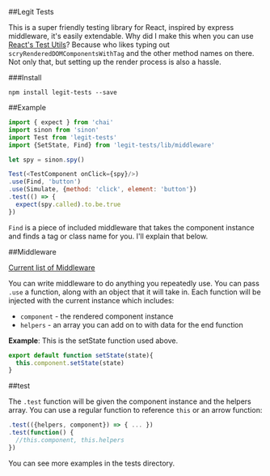 ##Legit Tests

This is a super friendly testing library for React, inspired by express middleware, it's easily extendable. Why did I make this when you can use [React's Test Utils](https://facebook.github.io/react/docs/test-utils.html)? Because who likes typing out `scryRenderedDOMComponentsWithTag` and the other method names on there. Not only that, but setting up the render process is also a hassle.

###Install

`npm install legit-tests --save`

##Example

~~~js
import { expect } from 'chai'
import sinon from 'sinon'
import Test from 'legit-tests'
import {SetState, Find} from 'legit-tests/lib/middleware'

let spy = sinon.spy()

Test(<TestComponent onClick={spy}/>)
.use(Find, 'button')
.use(Simulate, {method: 'click', element: 'button'})
.test(() => {
  expect(spy.called).to.be.true
})
~~~
`Find` is a piece of included middleware that takes the component instance and finds a tag or class name for you. I'll explain that below.

##Middleware

[Current list of Middleware](https://github.com/Legitcode/tests/wiki/Middleware)

You can write middleware to do anything you repeatedly use. You can pass `.use` a function, along with an object that it will take in. Each function will be injected with the current instance which includes:

- `component` - the rendered component instance
- `helpers` - an array you can add on to with data for the end function

**Example**:
This is the setState function used above.
~~~js
export default function setState(state){
  this.component.setState(state)
}
~~~

##test

The `.test` function will be given the component instance and the helpers array. You can use a regular function to reference `this` or an arrow function:

~~~js
.test(({helpers, component}) => { ... })
.test(function() {
  //this.component, this.helpers
})
~~~

You can see more examples in the tests directory.
